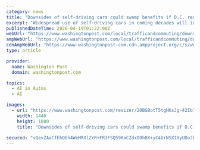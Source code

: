 ```yaml
---
category: news
title: "Downsides of self-driving cars could swamp benefits if D.C. region fails to act, study says"
excerpt: "Widespread use of self-driving cars in coming decades will increase congestion and pollution in the Washington region if governments don’t take steps to avoid such consequences, according a ..."
publishedDateTime: 2020-04-19T01:22:00Z
webUrl: "https://www.washingtonpost.com/local/trafficandcommuting/downsides-of-self-driving-cars-could-swamp-benefits-if-dc-region-fails-to-act-new-study-says/2020/04/18/92fb2d4e-7ffd-11ea-9040-68981f488eed_story.html"
ampWebUrl: "https://www.washingtonpost.com/local/trafficandcommuting/downsides-of-self-driving-cars-could-swamp-benefits-if-dc-region-fails-to-act-new-study-says/2020/04/18/92fb2d4e-7ffd-11ea-9040-68981f488eed_story.html?outputType=amp"
cdnAmpWebUrl: "https://www-washingtonpost-com.cdn.ampproject.org/c/s/www.washingtonpost.com/local/trafficandcommuting/downsides-of-self-driving-cars-could-swamp-benefits-if-dc-region-fails-to-act-new-study-says/2020/04/18/92fb2d4e-7ffd-11ea-9040-68981f488eed_story.html?outputType=amp"
type: article

provider:
  name: Washington Post
  domain: washingtonpost.com

topics:
  - AI in Autos
  - AI

images:
  - url: "https://www.washingtonpost.com/resizer/20BGBotT5tgHKsJg-42Ib7DMsHg=/1440x0/smart/arc-anglerfish-washpost-prod-washpost.s3.amazonaws.com/public/E3ZS6IGWGUI6RA4EXTCUSL7PJE.jpg"
    width: 1440
    height: 1080
    title: "Downsides of self-driving cars could swamp benefits if D.C. region fails to act, study says"

secured: "vQevZAaCfEhQ6h4WeMRXlZrR+FR3FSQ59KaCZdxDOhBX+yC4UrNSX1XyUDoJkNo5ciWBY7oYNChc/eg36k64cD98dbP/4qsW52RT799Vc316wYEA4TATGnEbtB5uyN1XpI+YFU7gwR70r/3kkDohl0G12FZcRqMerR448VNWMD1VSazwIMAYWByxBaUta+Ma7sXJO4N32MgWGFZ115ag7o/Z6MAX6eQp8lBmcrTQK0A2YC5GMT9qADHJ05RWAlTrAtX8TVuaYhPk1c1DPIrSUo1x0B3wrz/FJCzujAu+IXBiPaPlKMSptTxRASlEnvrL;f9Inohkg8+h/xc+GrlqaQQ=="
---
```


